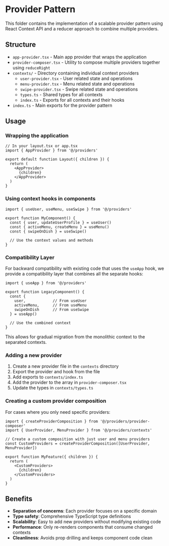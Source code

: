 # Provider Pattern

This folder contains the implementation of a scalable provider pattern using React Context API and a reducer approach to combine multiple providers.

## Structure

- `app-provider.tsx` - Main app provider that wraps the application
- `provider-composer.tsx` - Utility to compose multiple providers together using `reduceRight`
- `contexts/` - Directory containing individual context providers
  - `user-provider.tsx` - User related state and operations
  - `menu-provider.tsx` - Menu related state and operations
  - `swipe-provider.tsx` - Swipe related state and operations
  - `types.ts` - Shared types for all contexts
  - `index.ts` - Exports for all contexts and their hooks
- `index.ts` - Main exports for the provider pattern

## Usage

### Wrapping the application

```tsx
// In your layout.tsx or app.tsx
import { AppProvider } from '@/providers'

export default function Layout({ children }) {
  return (
    <AppProvider>
      {children}
    </AppProvider>
  )
}
```

### Using context hooks in components

```tsx
import { useUser, useMenu, useSwipe } from '@/providers'

export function MyComponent() {
  const { user, updateUserProfile } = useUser()
  const { activeMenu, createMenu } = useMenu()
  const { swipeOnDish } = useSwipe()
  
  // Use the context values and methods
}
```

### Compatibility Layer

For backward compatibility with existing code that uses the `useApp` hook, we provide a compatibility layer that combines all the separate hooks:

```tsx
import { useApp } from '@/providers'

export function LegacyComponent() {
  const { 
    user,            // From useUser
    activeMenu,      // From useMenu
    swipeOnDish      // From useSwipe
  } = useApp()
  
  // Use the combined context
}
```

This allows for gradual migration from the monolithic context to the separated contexts.

### Adding a new provider

1. Create a new provider file in the `contexts` directory
2. Export the provider and hook from the file
3. Add exports to `contexts/index.ts`
4. Add the provider to the array in `provider-composer.tsx`
5. Update the types in `contexts/types.ts`

### Creating a custom provider composition

For cases where you only need specific providers:

```tsx
import { createProviderComposition } from '@/providers/provider-composer'
import { UserProvider, MenuProvider } from '@/providers/contexts'

// Create a custom composition with just user and menu providers
const CustomProviders = createProviderComposition([UserProvider, MenuProvider])

export function MyFeature({ children }) {
  return (
    <CustomProviders>
      {children}
    </CustomProviders>
  )
}
```

## Benefits

- **Separation of concerns**: Each provider focuses on a specific domain
- **Type safety**: Comprehensive TypeScript type definitions
- **Scalability**: Easy to add new providers without modifying existing code
- **Performance**: Only re-renders components that consume changed contexts
- **Cleanliness**: Avoids prop drilling and keeps component code clean 